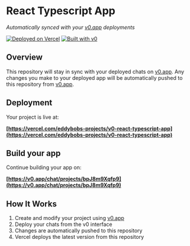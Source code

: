 # React Typescript App

*Automatically synced with your [v0.app](https://v0.app) deployments*

[![Deployed on Vercel](https://img.shields.io/badge/Deployed%20on-Vercel-black?style=for-the-badge&logo=vercel)](https://vercel.com/eddybobs-projects/v0-react-typescript-app)
[![Built with v0](https://img.shields.io/badge/Built%20with-v0.app-black?style=for-the-badge)](https://v0.app/chat/projects/bpJ8m9Xqfp9)

## Overview

This repository will stay in sync with your deployed chats on [v0.app](https://v0.app).
Any changes you make to your deployed app will be automatically pushed to this repository from [v0.app](https://v0.app).

## Deployment

Your project is live at:

**[https://vercel.com/eddybobs-projects/v0-react-typescript-app](https://vercel.com/eddybobs-projects/v0-react-typescript-app)**

## Build your app

Continue building your app on:

**[https://v0.app/chat/projects/bpJ8m9Xqfp9](https://v0.app/chat/projects/bpJ8m9Xqfp9)**

## How It Works

1. Create and modify your project using [v0.app](https://v0.app)
2. Deploy your chats from the v0 interface
3. Changes are automatically pushed to this repository
4. Vercel deploys the latest version from this repository
